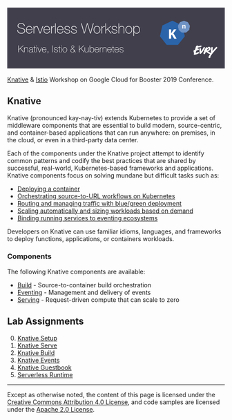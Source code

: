 ![Serverless Workshop](./docs/assets/workshop.png)

[Knative][knative] &amp; [Istio][istio] Workshop on Google Cloud for Booster
2019 Conference.

[knative]: https://www.knative.dev/
[istio]: https://istio.io/

## Knative

Knative (pronounced kay-nay-tiv) extends Kubernetes to provide a set of
middleware components that are essential to build modern, source-centric, and
container-based applications that can run anywhere: on premises, in the cloud,
or even in a third-party data center.

Each of the components under the Knative project attempt to identify common
patterns and codify the best practices that are shared by successful,
real-world, Kubernetes-based frameworks and applications. Knative components
focus on solving mundane but difficult tasks such as:

* [Deploying a container][knative-deploy]
* [Orchestrating source-to-URL workflows on Kubernetes][knative-workflows]
* [Routing and managing traffic with blue/green deployment][knative-bluegreen]
* [Scaling automatically and sizing workloads based on demand][knative-scaling]
* [Binding running services to eventing ecosystems][knative-eventing]

[knative-deploy]: https://www.knative.dev/docs/install/getting-started-knative-app
[knative-workflows]: https://www.knative.dev/docs/serving/samples/source-to-url-go/
[knative-bluegreen]: https://www.knative.dev/docs/serving/samples/blue-green-deployment
[knative-scaling]: https://www.knative.dev/docs/serving/samples/autoscale-go/
[knative-eventing]: https://www.knative.dev/docs/eventing/samples/kubernetes-event-source/

Developers on Knative can use familiar idioms, languages, and frameworks to
deploy functions, applications, or containers workloads.

### Components

The following Knative components are available:

* [Build][knative-build] - Source-to-container build orchestration
* [Eventing][knative-eventing] - Management and delivery of events
* [Serving][knative-serving] - Request-driven compute that can scale to zero

[knative-build]: https://www.knative.dev/docs/build/
[knative-serving]: https://www.knative.dev/docs/serving/
[knative-eventing]: https://www.knative.dev/docs/eventing/

## Lab Assignments

0. [Knative Setup](./labs/0-setup)
1. [Knative Serve](./labs/1-serve)
2. [Knative Build](./labs/2-build)
3. [Knative Events](./labs/3-events)
4. [Knative Guestbook](./labs/4-guestbook)
5. [Serverless Runtime](./labs/5-buildpack)

---

Except as otherwise noted, the content of this page is licensed under the
[Creative Commons Attribution 4.0 License][cc-by], and code samples are licensed
under the [Apache 2.0 License][apache-2-0].

[cc-by]: https://creativecommons.org/licenses/by/4.0/
[apache-2-0]: https://www.apache.org/licenses/LICENSE-2.0
